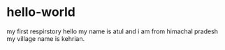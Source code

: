 # hello-world
my first respirstory
hello my name is atul and i am from himachal pradesh my village name is kehrian.
